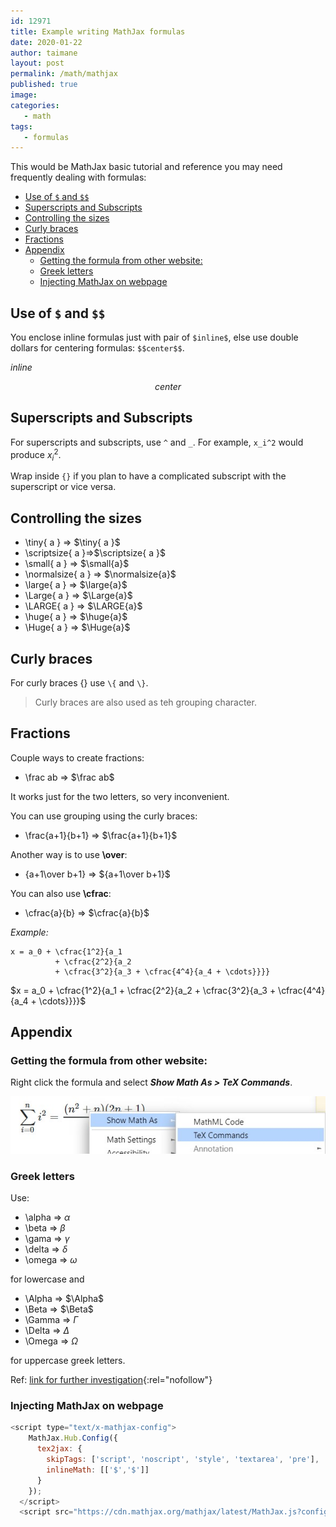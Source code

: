```yaml
---
id: 12971
title: Example writing MathJax formulas
date: 2020-01-22
author: taimane
layout: post
permalink: /math/mathjax
published: true
image: 
categories: 
   - math
tags:
   - formulas
---
```

<script type="text/x-mathjax-config">
    MathJax.Hub.Config({
      tex2jax: {
        skipTags: ['script', 'noscript', 'style', 'textarea', 'pre'],
        inlineMath: [['$','$']]
      }
    });
</script>
<script src="https://cdn.mathjax.org/mathjax/latest/MathJax.js?config=TeX-AMS-MML_HTMLorMML" type="text/javascript"></script>
This would be MathJax basic tutorial and reference you may need frequently dealing with formulas:

- [Use of `$` and `$$`](#use-of--and)
- [Superscripts and Subscripts](#superscripts-and-subscripts)
- [Controlling the sizes](#controlling-the-sizes)
- [Curly braces](#curly-braces)
- [Fractions](#fractions)
- [Appendix](#appendix)
  - [Getting the formula from other website:](#getting-the-formula-from-other-website)
  - [Greek letters](#greek-letters)
  - [Injecting MathJax on webpage](#injecting-mathjax-on-webpage)

## Use of `$` and `$$`

You enclose inline formulas just with pair of `$inline$`, else use double dollars for centering formulas: `$$center$$`.

$inline$

$$center$$

## Superscripts and Subscripts

For superscripts and subscripts, use `^` and `_`. For example, `x_i^2` would produce $x_i^2$.

Wrap inside `{}` if you plan to have a complicated subscript with the superscript or vice versa.

## Controlling the sizes

* \tiny{ a } => $\tiny{ a }$ 
* \scriptsize{ a }=>$\scriptsize{ a }$
* \small{ a } => $\small{a}$
* \normalsize{ a } => $\normalsize{a}$ 
* \large{ a } => $\large{a}$
* \Large{ a } => $\Large{a}$
* \LARGE{ a } => $\LARGE{a}$
* \huge{ a } => $\huge{a}$
* \Huge{ a } => $\Huge{a}$


## Curly braces

For curly braces $\{\}$ use `\{` and `\}`.
> Curly braces are also used as teh grouping character.

## Fractions 

Couple ways to create fractions:

* \frac ab => $\frac ab$

It works just for the two letters, so very inconvenient.

You can use grouping using the curly braces:

* \frac{a+1}{b+1} => $\frac{a+1}{b+1}$

Another way is to use **\over**:

* {a+1\over b+1} => ${a+1\over b+1}$ 

You can also use **\cfrac**:

* \cfrac{a}{b}  => $\cfrac{a}{b}$

_Example:_

```
x = a_0 + \cfrac{1^2}{a_1
          + \cfrac{2^2}{a_2
          + \cfrac{3^2}{a_3 + \cfrac{4^4}{a_4 + \cdots}}}}
```

$x = a_0 + \cfrac{1^2}{a_1
          + \cfrac{2^2}{a_2
          + \cfrac{3^2}{a_3 + \cfrac{4^4}{a_4 + \cdots}}}}$





## Appendix

### Getting the formula from other website:

Right click the formula and select _**Show Math As > TeX Commands**_.

![Show Math As > TeX Commands](/wp-content/uploads/2020/04/tex.jpg )

### Greek letters

Use:
* \alpha => $\alpha$
* \beta => $\beta$
* \gama => $\gamma$ 
* \delta => $\delta$
* \omega => $\omega$

for lowercase and 

* \Alpha => $\Alpha$
* \Beta => $\Beta$
* \Gamma => $\Gamma$ 
* \Delta => $\Delta$ 
* \Omega => $\Omega$

for uppercase greek letters.

Ref: [link for further investigation](https://math.meta.stackexchange.com/questions/5020/mathjax-basic-tutorial-and-quick-reference){:rel="nofollow"}

### Injecting MathJax on webpage
```js
<script type="text/x-mathjax-config">
    MathJax.Hub.Config({
      tex2jax: {
        skipTags: ['script', 'noscript', 'style', 'textarea', 'pre'],
        inlineMath: [['$','$']]
      }
    });
  </script>
  <script src="https://cdn.mathjax.org/mathjax/latest/MathJax.js?config=TeX-AMS-MML_HTMLorMML" type="text/javascript"></script>
```